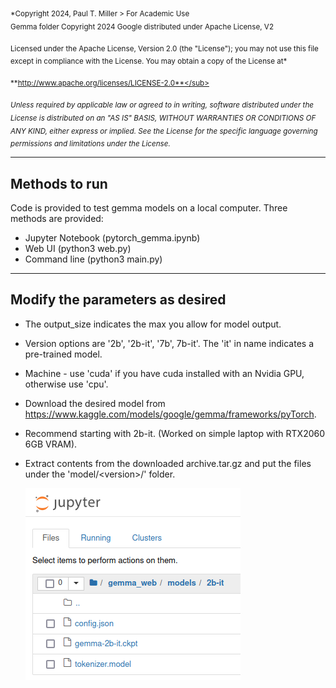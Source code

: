<sub>*Copyright 2024, Paul T. Miller > For Academic Use  
Gemma folder Copyright 2024 Google distributed under Apache License, V2</sub> 

<sub>Licensed under the Apache License, Version 2.0 (the "License");
you may not use this file except in compliance with the License.
You may obtain a copy of the License at*</sub>

<sub>**http://www.apache.org/licenses/LICENSE-2.0**</sub>

<sub>*Unless required by applicable law or agreed to in writing, software
distributed under the License is distributed on an "AS IS" BASIS,
WITHOUT WARRANTIES OR CONDITIONS OF ANY KIND, either express or implied.
See the License for the specific language governing permissions and
limitations under the License.*</sub>

***
## Methods to run
Code is provided to test gemma models on a local computer. Three methods are provided:

+ Jupyter Notebook (pytorch_gemma.ipynb)
+ Web UI (python3 web.py)
+ Command line (python3 main.py)

*** 
## Modify the parameters as desired
+ The output_size indicates the max you allow for model output.  
+ Version options are '2b', '2b-it', '7b', 7b-it'. The 'it' in name indicates a pre-trained model.   
+ Machine - use 'cuda' if you have cuda installed with an Nvidia GPU, otherwise use 'cpu'.  
+ Download the desired model from https://www.kaggle.com/models/google/gemma/frameworks/pyTorch.   
+ Recommend starting with 2b-it. (Worked on simple laptop with RTX2060 6GB VRAM).  
+ Extract contents from the downloaded archive.tar.gz and put the files under the 'model/\<version\>/' folder.  

  <img src="models/2b_it_pic.png">

